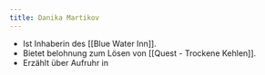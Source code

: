 ```yaml
---
title: Danika Martikov
---
```


* Ist Inhaberin des [[Blue Water Inn]].
* Bietet belohnung zum Lösen von [[Quest - Trockene Kehlen]].
* Erzählt über Aufruhr in 
